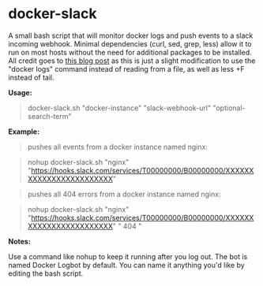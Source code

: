 # docker-slack
A small bash script that will monitor docker logs and push events to a slack incoming webhook.
Minimal dependencies (curl, sed, grep, less) allow it to run on most hosts without the need for additional packages to be installed.  All credit goes to [this blog post](http://blog.getpostman.com/2015/12/23/stream-any-log-file-to-slack-using-curl/) as this is just a slight modification to use the "docker logs" command instead of reading from a file, as well as less +F instead of tail.

**Usage:**

> docker-slack.sh "docker-instance" "slack-webhook-url" "optional-search-term"

**Example:**

>pushes all events from a docker instance named nginx:

>nohup docker-slack.sh "nginx" "https://hooks.slack.com/services/T00000000/B00000000/XXXXXXXXXXXXXXXXXXXXXXXX"

>pushes all 404 errors from a docker instance named nginx:

>nohup docker-slack.sh "nginx" "https://hooks.slack.com/services/T00000000/B00000000/XXXXXXXXXXXXXXXXXXXXXXXX" " 404 "

**Notes:**

Use a command like nohup to keep it running after you log out.  The bot is named Docker Logbot by default.  You can name it anything you'd like by editing the bash script.
